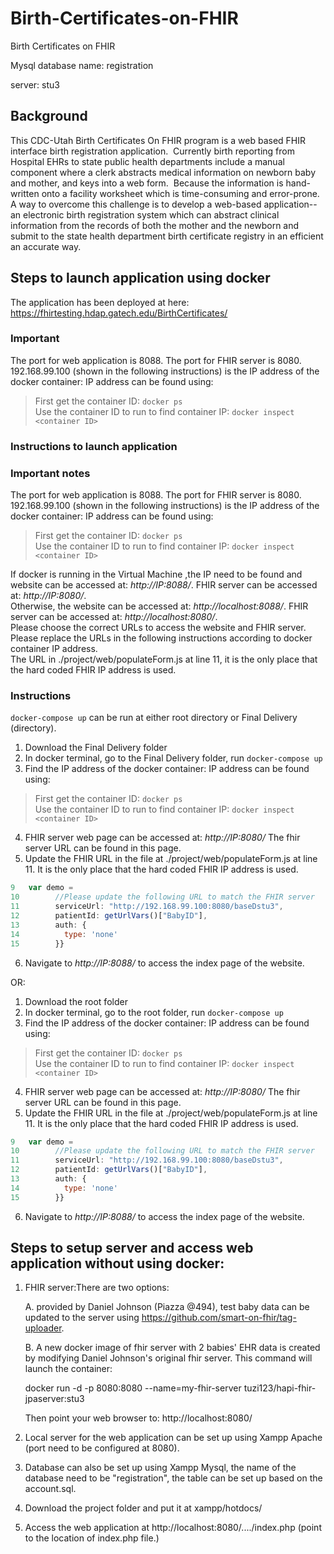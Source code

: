 # Birth-Certificates-on-FHIR
Birth Certificates on FHIR

Mysql database name: registration

server: stu3

## Background

This CDC-Utah Birth Certificates On FHIR program is a web based FHIR interface birth registration application.  Currently birth reporting from Hospital EHRs to state public health departments include a manual component where a clerk abstracts medical information on newborn baby and mother, and keys into a web form.  Because the information is hand-written onto a facility worksheet which is time-consuming and error-prone.  A way to overcome this challenge is to develop a web-based application-- an electronic birth registration system which can abstract clinical information from the records of both the mother and the newborn and submit to the state health department birth certificate registry in an efficient an accurate way. 

## Steps to launch application using docker   

The application has been deployed at here:
https://fhirtesting.hdap.gatech.edu/BirthCertificates/       

### Important
The port for web application is 8088. The port for FHIR server is 8080.      
192.168.99.100  (shown in the following instructions) is the IP address of the docker container: IP address can be found using:      

> First get the container ID:  ```docker ps```            
> Use the container ID to run to find container IP: ```docker inspect <container ID> ```

    
### Instructions to launch application
### Important notes
The port for web application is 8088. The port for FHIR server is 8080.      
192.168.99.100  (shown in the following instructions) is the IP address of the docker container: IP address can be found using:      
> First get the container ID:  ```docker ps```            
> Use the container ID to run to find container IP: ```docker inspect <container ID> ```      

If docker is running in the Virtual Machine ,the IP need to be found and website can be accessed at: *http://IP:8088/*. FHIR server can be accessed at: *http://IP:8080/*.    
Otherwise, the website can be accessed at: *http://localhost:8088/*. FHIR server can be accessed at: *http://localhost:8080/*.    
Please choose the correct URLs to access the website and FHIR server. Please replace the URLs in the following instructions according to docker container IP address.       
The URL in ./project/web/populateForm.js at line 11, it is the only place that the hard coded FHIR IP address is used.    

### Instructions
```docker-compose up``` can be run at either root directory or Final Delivery (directory). 
1. Download the Final Delivery folder
2. In docker terminal, go to the Final Delivery folder, run ```docker-compose up```
3. Find the IP address of the docker container: IP address can be found using:        
> First get the container ID:  ```docker ps```            
> Use the container ID to run to find container IP: ```docker inspect <container ID> ```     

4. FHIR server web page can be accessed at: *http://IP:8080/* The fhir server URL can be found in this page.
5. Update the FHIR URL in the file at ./project/web/populateForm.js at line 11. It is the only place that the hard coded FHIR IP address is used.     
```javascript
9	var demo = 
10        //Please update the following URL to match the FHIR server
11        serviceUrl: "http://192.168.99.100:8080/baseDstu3",
12        patientId: getUrlVars()["BabyID"],
13        auth: {
14          type: 'none'
15        }}
```     
6. Navigate to *http://IP:8088/* to access the index page of the website.    

OR:
1. Download the root folder
2. In docker terminal, go to the root folder, run ```docker-compose up```
3. Find the IP address of the docker container: IP address can be found using:        
> First get the container ID:  ```docker ps```            
> Use the container ID to run to find container IP: ```docker inspect <container ID> ```     

4. FHIR server web page can be accessed at: *http://IP:8080/* The fhir server URL can be found in this page.
5. Update the FHIR URL in the file at ./project/web/populateForm.js at line 11. It is the only place that the hard coded FHIR IP address is used.    
```javascript
9	var demo = 
10        //Please update the following URL to match the FHIR server
11        serviceUrl: "http://192.168.99.100:8080/baseDstu3",
12        patientId: getUrlVars()["BabyID"],
13        auth: {
14          type: 'none'
15        }}
```     
6. Navigate to *http://IP:8088/* to access the index page of the website.              
  
## Steps to setup server and access web application without using docker:
1. FHIR server:There are two options: 

    A. provided by Daniel Johnson (Piazza @494), test baby data can be updated to the server using https://github.com/smart-on-fhir/tag-uploader. 

    B. A new docker image of fhir server with 2 babies' EHR data is created by modifying Daniel Johnson's original fhir server. 
This command will launch the container:

    docker run -d -p 8080:8080 --name=my-fhir-server tuzi123/hapi-fhir-jpaserver:stu3
    
    Then point your web browser to: http://localhost:8080/

2. Local server for the web application can be set up using Xampp Apache (port need to be configured at 8080).
3. Database can also be set up using Xampp Mysql, the name of the database need to be "registration", the table can be set up based on the 
 account.sql.
4. Download the project folder and put it at xampp/hotdocs/
5. Access the web application at http://localhost:8080/..../index.php (point to the location of index.php file.)
